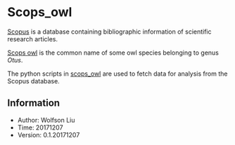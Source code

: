 # Scops_owl #

[Scopus](https://www.scopus.com) is a database containing bibliographic information of scientific research articles.

[Scops owl](https://en.wikipedia.org/wiki/Scops_owl) is the common name of some owl species belonging to genus *Otus*.

The python scripts in [scops_owl](https://github.com/wolfsonliu/scops_owl) are used to fetch data for analysis from the Scopus database.


## Information ##

* Author: Wolfson Liu
* Time: 20171207
* Version: 0.1.20171207
